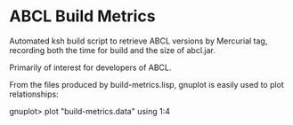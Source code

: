 ABCL Build Metrics
==================

Automated ksh build script to retrieve ABCL versions by Mercurial tag,
recording both the time for build and the size of abcl.jar.

Primarily of interest for developers of ABCL.

From the files produced by build-metrics.lisp, gnuplot is easily used
to plot relationships:

   gnuplot> plot "build-metrics.data" using 1:4
   

   

